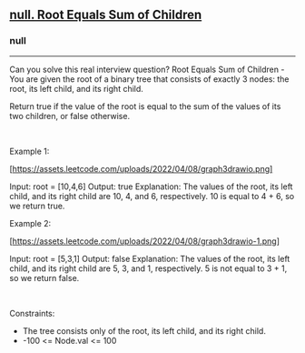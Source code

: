<h2><a href="https://leetcode.com/problems/root-equals-sum-of-children/">null. Root Equals Sum of Children</a></h2><h3>null</h3><hr>Can you solve this real interview question? Root Equals Sum of Children - You are given the root of a binary tree that consists of exactly 3 nodes: the root, its left child, and its right child.

Return true if the value of the root is equal to the sum of the values of its two children, or false otherwise.

 

Example 1:

[https://assets.leetcode.com/uploads/2022/04/08/graph3drawio.png]


Input: root = [10,4,6]
Output: true
Explanation: The values of the root, its left child, and its right child are 10, 4, and 6, respectively.
10 is equal to 4 + 6, so we return true.


Example 2:

[https://assets.leetcode.com/uploads/2022/04/08/graph3drawio-1.png]


Input: root = [5,3,1]
Output: false
Explanation: The values of the root, its left child, and its right child are 5, 3, and 1, respectively.
5 is not equal to 3 + 1, so we return false.


 

Constraints:

 * The tree consists only of the root, its left child, and its right child.
 * -100 <= Node.val <= 100
